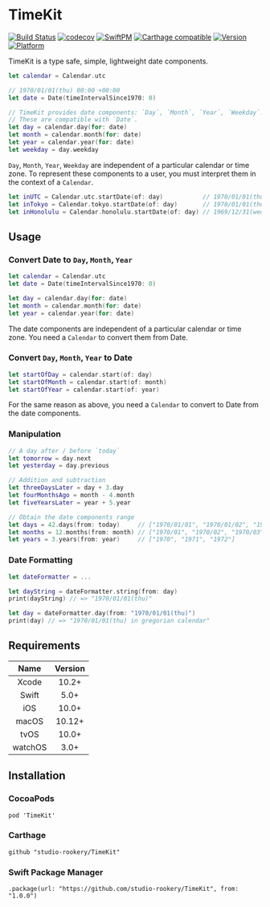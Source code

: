# TimeKit

[![Build Status](https://travis-ci.org/studio-rookery/TimeKit.svg?branch=master)](https://travis-ci.org/studio-rookery/TimeKit) [![codecov](https://codecov.io/gh/studio-rookery/TimeKit/branch/master/graph/badge.svg)](https://codecov.io/gh/studio-rookery/TimeKit) [![SwiftPM](https://img.shields.io/badge/SwiftPM-compatible-brightgreen.svg)](https://github.com/apple/swift-package-manager) [![Carthage compatible](https://img.shields.io/badge/Carthage-compatible-4BC51D.svg?style=flat)](https://github.com/studio-rookery/TimeKit) [![Version](https://img.shields.io/cocoapods/v/TimeKit.svg?style=flat)](http://cocoadocs.org/docsets/TimeKit) [![Platform](https://img.shields.io/cocoapods/p/TimeKit.svg?style=flat)](http://cocoadocs.org/docsets/TimeKit)

TimeKit is a type safe, simple, lightweight date components.

```swift
let calendar = Calendar.utc

// 1970/01/01(thu) 00:00 +00:00
let date = Date(timeIntervalSince1970: 0)

// TimeKit provides date components: `Day`, `Month`, `Year`, `Weekday`.
// These are compatible with `Date`.
let day = calendar.day(for: date)
let month = calendar.month(for: date)
let year = calendar.year(for: date)
let weekday = day.weekday
```

`Day`, `Month`, `Year`, `Weekday` are independent of a particular calendar or time zone.
To represent these components to a user, you must interpret them in the context of a `Calendar`.

```swift
let inUTC = Calendar.utc.startDate(of: day)           // 1970/01/01(thu) 00:00 +00:00
let inTokyo = Calendar.tokyo.startDate(of: day)       // 1970/01/01(thu) 09:00 +00:00
let inHonolulu = Calendar.honolulu.startDate(of: day) // 1969/12/31(wed) 14:00 +00:00
```

## Usage

### Convert Date to `Day`, `Month`, `Year`
```swift
let calendar = Calendar.utc
let date = Date(timeIntervalSince1970: 0)

let day = calendar.day(for: date)
let month = calendar.month(for: date)
let year = calendar.year(for: date)
```

The date components are independent of a particular calendar or time zone.
You need a `Calendar` to convert them from Date.

### Convert `Day`, `Month`, `Year` to Date
```swift
let startOfDay = calendar.start(of: day)
let startOfMonth = calendar.start(of: month)
let startOfYear = calendar.start(of: year)
```
For the same reason as above, you need a `Calendar` to convert to Date from the date components.

### Manipulation

```swift
// A day after / before `today`
let tomorrow = day.next
let yesterday = day.previous

// Addition and subtraction
let threeDaysLater = day + 3.day
let fourMonthsAgo = month - 4.month
let fiveYearsLater = year + 5.year

// Obtain the date components range
let days = 42.days(from: today)     // ["1970/01/01", "1970/01/02", "1970/01/03", ...]
let months = 12.months(from: month) // ["1970/01", "1970/02", "1970/03", ...]
let years = 3.years(from: year)     // ["1970", "1971", "1972"]
```

### Date Formatting

```swift
let dateFormatter = ...

let dayString = dateFormatter.string(from: day)
print(dayString) // => "1970/01/01(thu)"

let day = dateFormatter.day(from: "1970/01/01(thu)")
print(day) // => "1970/01/01(thu) in gregorian calendar"
```

## Requirements

|Name|Version|
|:-:|:-:|
|Xcode|10.2+|
|Swift|5.0+|
|iOS|10.0+|
|macOS|10.12+|
|tvOS|10.0+|
|watchOS|3.0+|

## Installation

### CocoaPods
```
pod 'TimeKit'
```

### Carthage
```
github "studio-rookery/TimeKit"
```

### Swift Package Manager
```
.package(url: "https://github.com/studio-rookery/TimeKit", from: "1.0.0")
```
